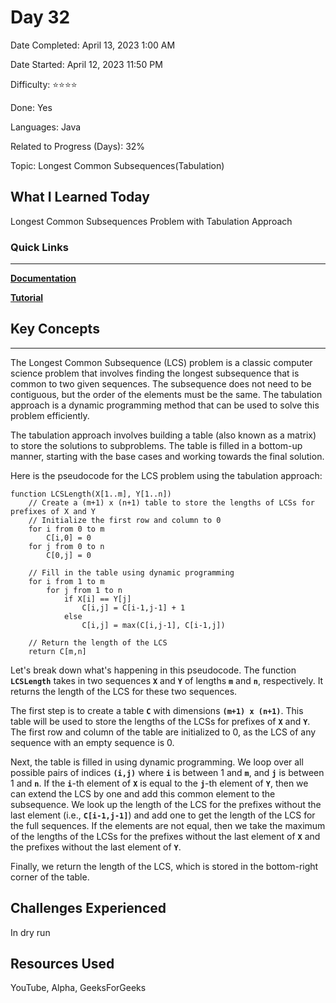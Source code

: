 # Day 32

Date Completed: April 13, 2023 1:00 AM

Date Started: April 12, 2023 11:50 PM

Difficulty: ⭐⭐⭐⭐

Done: Yes

Languages: Java

Related to Progress (Days): 32%

Topic: Longest Common Subsequences(Tabulation)

## What I Learned Today

Longest Common Subsequences Problem with Tabulation Approach

### Quick Links

---

[**Documentation**](https://www.geeksforgeeks.org/longest-common-subsequence-dp-4/)

[**Tutorial**](https://youtu.be/NPZn9jBrX8U)

## Key Concepts

---

The Longest Common Subsequence (LCS) problem is a classic computer science problem that involves finding the longest subsequence that is common to two given sequences. The subsequence does not need to be contiguous, but the order of the elements must be the same. The tabulation approach is a dynamic programming method that can be used to solve this problem efficiently.

The tabulation approach involves building a table (also known as a matrix) to store the solutions to subproblems. The table is filled in a bottom-up manner, starting with the base cases and working towards the final solution.

Here is the pseudocode for the LCS problem using the tabulation approach:

```
function LCSLength(X[1..m], Y[1..n])
    // Create a (m+1) x (n+1) table to store the lengths of LCSs for prefixes of X and Y
    // Initialize the first row and column to 0
    for i from 0 to m
        C[i,0] = 0
    for j from 0 to n
        C[0,j] = 0

    // Fill in the table using dynamic programming
    for i from 1 to m
        for j from 1 to n
            if X[i] == Y[j]
                C[i,j] = C[i-1,j-1] + 1
            else
                C[i,j] = max(C[i,j-1], C[i-1,j])

    // Return the length of the LCS
    return C[m,n]
```

Let's break down what's happening in this pseudocode. The function **`LCSLength`** takes in two sequences **`X`** and **`Y`** of lengths **`m`** and **`n`**, respectively. It returns the length of the LCS for these two sequences.

The first step is to create a table **`C`** with dimensions **`(m+1) x (n+1)`**. This table will be used to store the lengths of the LCSs for prefixes of **`X`** and **`Y`**. The first row and column of the table are initialized to 0, as the LCS of any sequence with an empty sequence is 0.

Next, the table is filled in using dynamic programming. We loop over all possible pairs of indices **`(i,j)`** where **`i`** is between 1 and **`m`**, and **`j`** is between 1 and **`n`**. If the **`i`**-th element of **`X`** is equal to the **`j`**-th element of **`Y`**, then we can extend the LCS by one and add this common element to the subsequence. We look up the length of the LCS for the prefixes without the last element (i.e., **`C[i-1,j-1]`**) and add one to get the length of the LCS for the full sequences. If the elements are not equal, then we take the maximum of the lengths of the LCSs for the prefixes without the last element of **`X`** and the prefixes without the last element of **`Y`**.

Finally, we return the length of the LCS, which is stored in the bottom-right corner of the table.

## Challenges Experienced

In dry run

## Resources Used

YouTube, Alpha, GeeksForGeeks
